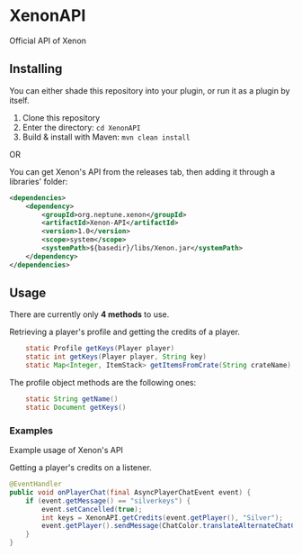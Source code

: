 # XenonAPI

Official API of Xenon

## Installing
You can either shade this repository into your plugin, or run it as a plugin by itself.

1. Clone this repository
2. Enter the directory: `cd XenonAPI`
3. Build & install with Maven: `mvn clean install`

OR

You can get Xenon's API from the releases tab, then adding it through a libraries' folder:
```xml
<dependencies>
    <dependency>
        <groupId>org.neptune.xenon</groupId>
        <artifactId>Xenon-API</artifactId>
        <version>1.0</version>
        <scope>system</scope>
        <systemPath>${basedir}/libs/Xenon.jar</systemPath>
    </dependency>
</dependencies>
```

## Usage
There are currently only **4 methods** to use.

Retrieving a player's profile and getting the credits of a player.
```java
    static Profile getKeys(Player player)
    static int getKeys(Player player, String key)
    static Map<Integer, ItemStack> getItemsFromCrate(String crateName)
```
The profile object methods are the following ones:
```java
    static String getName()
    static Document getKeys()
```
### Examples
Example usage of Xenon's API

Getting a player's credits on a listener.

```java
@EventHandler
public void onPlayerChat(final AsyncPlayerChatEvent event) {
    if (event.getMessage() == "silverkeys") {
        event.setCancelled(true);
        int keys = XenonAPI.getCredits(event.getPlayer(), "Silver");
        event.getPlayer().sendMessage(ChatColor.translateAlternateChatColors('&', "&eYou have a total of &3&o" + keys + " &ekeys!"))
    }
}
```